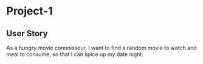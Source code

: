 # Project-1


## User Story
As a hungry movie connoisseur, I want to find a random movie to watch and meal to consume, so that I can spice up my date night. 
